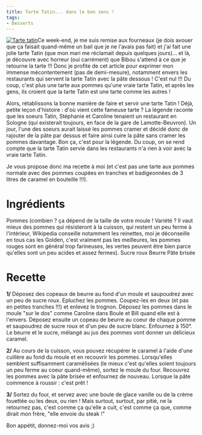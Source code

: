 ```yaml
---
title: Tarte Tatin... dans le bon sens !
tags:
- Desserts
---
```


[![Tarte tatin](http://lacuisinedelibellule.borisschapira.com/files/2010/11/DSC00466-300x199.jpg)](http://lacuisinedelibellule.borisschapira.com/files/2010/11/DSC00466.jpg)Ce week-end, je me suis remise aux fourneaux (je dois avouer que ça faisait quand-même un bail que je ne l'avais pas fait) et j'ai fait une jolie tarte Tatin (que mon mari me réclamait depuis quelques jours)... et là, je découvre avec horreur (oui carrément) que Bibou s'attend à ce que je retourne la tarte !!! Donc je profite de cet article pour exprimer mon immense mécontentement (pas de demi-mesure), notamment envers les restaurants qui servent la tarte Tatin avec la pâte dessous ! C'est nul !!! Du coup, c'est plus une tarte aux pommes qu'une vraie tarte Tatin, et après les gens, ils croient que la tarte Tatin est une tarte comme les autres !

Alors, rétablissons la bonne manière de faire et servir une tarte Tatin ! Déjà, petite leçon d'histoire : d'où vient cette fameuse tarte ? La légende raconte que les soeurs Tatin, Stéphanie et Caroline tenaient un restaurant en Sologne (qui existerait toujours, en face de la gare de Lamotte-Beuvron). Un jour, l'une des soeurs aurait laissé les pommes cramer et décidé donc de rajouter de la pâte par dessus et faire ainsi cuire la pâte sans cramer les pommes davantage. Bon ça, c'est pour la légende. Du coup, on se rend compte que la tarte Tatin servie dans les restaurants n'a rien à voir avec la vraie tarte Tatin.

Je vous propose donc ma recette à moi (et c'est pas une tarte aux pommes normale avec des pommes coupées en tranches et badigeonnées de 3 litres de caramel en bouteille !!!).



# Ingrédients



Pommes (combien ? ça dépend de la taille de votre moule ! Variété ? Il vaut mieux des pommes qui résisteront à la cuisson, qui restent un peu ferme à l'intérieur, Wikipedia conseille notamment les reinettes, moi je déconseille en tous cas les Golden, c'est vraiment pas les meilleures, les pommes rouges sont en général trop farineuses, les vertes peuvent être bien parce qu'elles sont un peu acides et assez fermes).
Sucre roux
Beurre
Pâte brisée



# Recette



**1/** Déposez des copeaux de beurre au fond d'un moule et saupoudrez avec un peu de sucre roux. Epluchez les pommes. Coupez-les en deux (et pas en petites tranches !!!) et enlevez le trognon. Déposez les pommes dans le moule "sur le dos" comme Caroline dans Boule et Bill quand elle est à l'envers. Déposez ensuite un copeau de beurre au coeur de chaque pomme et saupoudrez de sucre roux et d'un peu de sucre blanc. Enfournez à 150°. Le beurre et le sucre, mélangé au jus des pommes vont donner un délicieux caramel.

**2/** Au cours de la cuisson, vous pouvez récupérer le caramel à l'aide d'une cuillère au fond du moule et en recouvrir les pommes. Lorsqu'elles semblent suffisamment caramélisées (le mieux c'est qu'elles soient toujours un peu ferme au coeur quand-même), sortez le moule du four. Recouvrez les pommes avec la pâte brisée et enfournez de nouveau. Lorsque la pâte commence à roussir : c'est prêt !

**3/** Sortez du four, et servez avec une boule de glace vanille ou de la crème fouettée ou les deux, ou rien ! Mais surtout, surtout, par pitié, ne la retournez pas, c'est comme ça qu'elle a cuit, c'est comme ça que, comme dirait mon frère, "elle envoie du steak !"

Bon appétit, donnez-moi vos avis ;)
